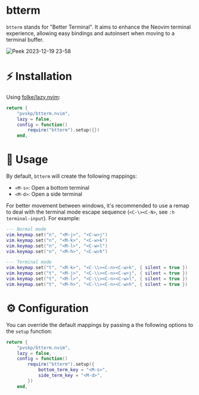 # btterm

`btterm` stands for "Better Terminal". It aims to enhance the Neovim terminal experience, allowing easy bindings and autoinsert when moving to a terminal buffer.

![Peek 2023-12-19 23-58](https://github.com/pvskp/btterm.nvim/assets/77075070/c0528c3a-0d7a-4963-bd32-ffef60e59c35)

# ⚡ Installation
Using [folke/lazy.nvim](https://github.com/folke/lazy.nvim):

```lua
return {
	"pvskp/btterm.nvim",
	lazy = false,
	config = function()
		require("btterm").setup({})
    end,
```

# 🚀 Usage
By default, `btterm` will create the following mappings:

- `<M-s>`: Open a bottom terminal
- `<M-d>`: Open a side terminal

For better movement between windows, it's recommended to use a remap to deal with the terminal mode escape sequence (`<C-\><C-N>`, see `:h terminal-input`). For example: 

```lua
--- Normal mode
vim.keymap.set("n", "<M-j>", "<C-w>j")
vim.keymap.set("n", "<M-k>", "<C-w>k")
vim.keymap.set("n", "<M-l>", "<C-w>l")
vim.keymap.set("n", "<M-h>", "<C-w>h")

--- Terminal mode
vim.keymap.set("t", "<M-k>", "<C-\\><C-n><C-w>k", { silent = true })
vim.keymap.set("t", "<M-j>", "<C-\\><C-n><C-w>j", { silent = true })
vim.keymap.set("t", "<M-l>", "<C-\\><C-n><C-w>l", { silent = true })
vim.keymap.set("t", "<M-h>", "<C-\\><C-n><C-w>h", { silent = true })
```

# ⚙️  Configuration
You can override the default mappings by passing a the following options to the `setup` function:
```lua
return {
	"pvskp/btterm.nvim",
	lazy = false,
	config = function()
		require("btterm").setup({
            bottom_term_key = "<M-s>",
            side_term_key = "<M-d>",
        })
    end,
```
